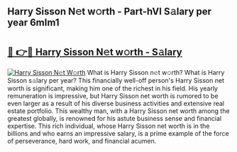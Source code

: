 ## Harry Sisson N𝚎t w𝚘rth - Part-hVl S𝚊lary per year 6mIm1

# <h2><a href="http://gc4dle.nevu.top/?p=Harry+Sisson">🔗 👉🔴 Harry Sisson N𝚎t w𝚘rth - S𝚊lary</a></h2>

[![Harry Sisson N𝚎t W𝚘rth](https://i.imgur.com/Oavwk0R.jpeg)](http://gc4dle.nevu.top/?p=Harry+Sisson)
What is Harry Sisson n𝚎t w𝚘rth? What is Harry Sisson s𝚊lary per year?
This financially well-off person's Harry Sisson net worth is significant, making him one of the richest in his field. His yearly remuneration is impressive, but Harry Sisson net worth is rumored to be even larger as a result of his diverse business activities and extensive real estate portfolio. This wealthy man, with a Harry Sisson net worth among the greatest globally, is renowned for his astute business sense and financial expertise. This rich individual, whose Harry Sisson net worth is in the billions and who earns an impressive salary, is a prime example of the force of perseverance, hard work, and financial acumen.
